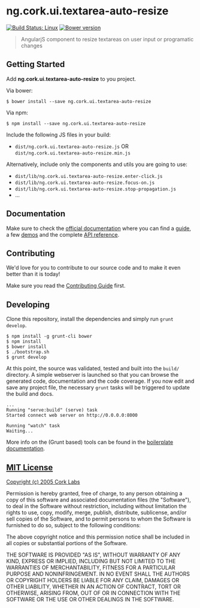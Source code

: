 # ng.cork.ui.textarea-auto-resize
[![Build Status: Linux](http://img.shields.io/travis/cork-labs/ng.cork.ui.textarea-auto-resize/master.svg?style=flat-square)](https://travis-ci.org/cork-labs/ng.cork.ui.textarea-auto-resize)
[![Bower version](http://img.shields.io/bower/v/ng.cork.ui.textarea-auto-resize.svg?style=flat-square)](https://github.com/cork-labs/ng.cork.ui.textarea-auto-resize)

> AngularjS component to resize textareas on user input or programatic changes


## Getting Started

Add **ng.cork.ui.textarea-auto-resize** to you project.

Via bower:

```
$ bower install --save ng.cork.ui.textarea-auto-resize
```

Via npm:

```
$ npm install --save ng.cork.ui.textarea-auto-resize
```


Include the following JS files in your build:
- `dist/ng.cork.ui.textarea-auto-resize.js` OR `dist/ng.cork.ui.textarea-auto-resize.min.js`

Alternatively, include only the components and utils you are going to use:
- `dist/lib/ng.cork.ui.textarea-auto-resize.enter-click.js`
- `dist/lib/ng.cork.ui.textarea-auto-resize.focus-on.js`
- `dist/lib/ng.cork.ui.textarea-auto-resize.stop-propagation.js`
- ...


## Documentation

Make sure to check the [official documentation](http://jarvis.cork-labs.org/ng.cork.ui.textarea-auto-resize/current/docs) where you can find a
[guide](http://jarvis.cork-labs.org/ng.cork.ui.textarea-auto-resize/current/docs/#/guide), a few [demos](http://jarvis.cork-labs.org/ng.cork.ui.textarea-auto-resize/current/docs/#/demos) and the complete
[API reference](http://jarvis.cork-labs.org/ng.cork.ui.textarea-auto-resize/current/docs/#/docs).


## Contributing

We'd love for you to contribute to our source code and to make it even better than it is today!

Make sure you read the [Contributing Guide](CONTRIBUTING.md) first.


## Developing

Clone this repository, install the dependencies and simply run `grunt develop`.

```
$ npm install -g grunt-cli bower
$ npm install
$ bower install
$ ./bootstrap.sh
$ grunt develop
```

At this point, the source was validated, tested and built into the `build/` directory. A simple webserver is launched so
that you can browse the generated code, documentation and the code coverage. If you now edit and save any project file,
the necessary `grunt` tasks will be triggered to update the build and docs.

```
...
Running "serve:build" (serve) task
Started connect web server on http://0.0.0.0:8000

Running "watch" task
Waiting...
```

More info on the (Grunt based) tools can be found in the
[boilerplate documentation](http://jarvis.cork-labs.org/boilerplate-nglib/current/docs).


## [MIT License](LICENSE)

[Copyright (c) 2005 Cork Labs](http://cork-labs.mit-license.org/2015)

Permission is hereby granted, free of charge, to any person obtaining a copy of
this software and associated documentation files (the "Software"), to deal in
the Software without restriction, including without limitation the rights to
use, copy, modify, merge, publish, distribute, sublicense, and/or sell copies of
the Software, and to permit persons to whom the Software is furnished to do so,
subject to the following conditions:

The above copyright notice and this permission notice shall be included in all
copies or substantial portions of the Software.

THE SOFTWARE IS PROVIDED "AS IS", WITHOUT WARRANTY OF ANY KIND, EXPRESS OR
IMPLIED, INCLUDING BUT NOT LIMITED TO THE WARRANTIES OF MERCHANTABILITY, FITNESS
FOR A PARTICULAR PURPOSE AND NONINFRINGEMENT. IN NO EVENT SHALL THE AUTHORS OR
COPYRIGHT HOLDERS BE LIABLE FOR ANY CLAIM, DAMAGES OR OTHER LIABILITY, WHETHER
IN AN ACTION OF CONTRACT, TORT OR OTHERWISE, ARISING FROM, OUT OF OR IN
CONNECTION WITH THE SOFTWARE OR THE USE OR OTHER DEALINGS IN THE SOFTWARE.
